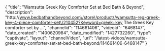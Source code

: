 {
    "title": "Wamsutta Greek Key Comforter Set at Bed Bath & Beyond",
    "description": "http:\/\/www.bedbathandbeyond.com\/store\/product\/wamsutta-reg-greek-key-4-piece-comforter-set\/210452?Keyword=greek+key The Greek Key comforter set by ...",
    "channelid": "114661406",
    "videoid": "6468147",
    "date_created": "1400620984",
    "date_modified": "1427732260",
    "type": "captivate",
    "layout": "channelVideo",
    "url": "\/latest-videos\/wamsutta-greek-key-comforter-set-at-bed-bath-beyond\/114661406-6468147"
}